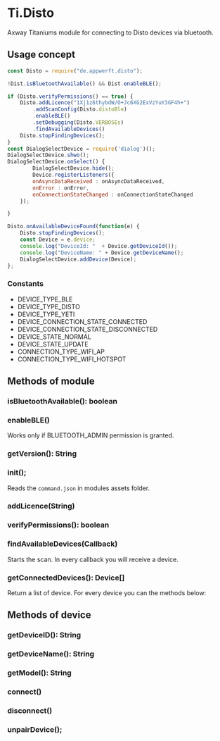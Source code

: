 # Ti.Disto

Axway Titaniums module for connecting to Disto devices via bluetooth.

## Usage concept

```javascript
const Disto = require("de.appwerft.disto");

!Dist.isBluetoothAvailable() && Dist.enableBLE();

if (Disto.verifyPermissions() == true) {
	Disto.addLicence("1Xj1z6thybdW/O+Jc6XG2ExVzYuY3GF4h+")
		.addScanConfig(Disto.distoBle)
		.enableBLE()
		.setDebugging(Disto.VERBOSEs)
		.findAvailableDevices()
	Disto.stopFindingDevices();
}
const DialogSelectDevice = require('dialog')();
DialogSelectDevice.shwo();
DialogSelectDevice.onSelect() {
		DialogSelectDevice.hide();
		Device.registerListeners({
		onAsyncDataReceived : onAsyncDataReceived,
		onError : onError,
		onConnectionStateChanged : onConnectionStateChanged
	});

}

Disto.onAvailableDeviceFound(function(e) {
	Disto.stopFindingDevices();
	const Device = e.device;
	console.log("DeviceId: "  + Device.getDeviceId());
	console.log("DeviceName: " + Device.getDeviceName();
	DialogSelectDevice.addDevice(Device);
};

```
### Constants

- DEVICE\_TYPE\_BLE
- DEVICE\_TYPE\_DISTO
- DEVICE\_TYPE\_YETI
- DEVICE\_CONNECTION\_STATE\_CONNECTED
- DEVICE\_CONNECTION\_STATE\_DISCONNECTED
- DEVICE\_STATE\_NORMAL
- DEVICE\_STATE\_UPDATE
- CONNECTION\_TYPE\_WIFI\_AP
- CONNECTION\_TYPE\_WIFI\_HOTSPOT


## Methods of module
### isBluetoothAvailable(): boolean
### enableBLE()
Works only if BLUETOOTH_ADMIN permission is granted.
### getVersion(): String
### init();
Reads the `command.json` in modules assets folder.
### addLicence(String)
### verifyPermissions(): boolean
### findAvailableDevices(Callback)
Starts the scan. In every callback you will receive a device.
### getConnectedDevices(): Device[]
Return a list of device. For every device you can the methods below:	

## Methods of device

### getDeviceID(): String
### getDeviceName(): String
### getModel(): String
### connect()
### disconnect()
### unpairDevice();